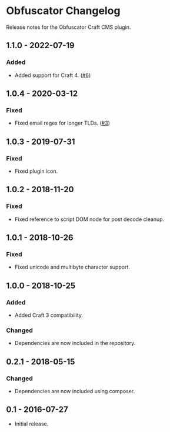 # Obfuscator Changelog

Release notes for the Obfuscator Craft CMS plugin.



## 1.1.0 - 2022-07-19

### Added
- Added support for Craft 4. ([#6](https://github.com/miranj/craft-obfuscator/issues/6))



## 1.0.4 - 2020-03-12

### Fixed
- Fixed email regex for longer TLDs. ([#3](https://github.com/miranj/craft-obfuscator/issues/3))



## 1.0.3 - 2019-07-31

### Fixed
- Fixed plugin icon.



## 1.0.2 - 2018-11-20

### Fixed
- Fixed reference to script DOM node for post decode cleanup.



## 1.0.1 - 2018-10-26

### Fixed
- Fixed unicode and multibyte character support.



## 1.0.0 - 2018-10-25

### Added
- Added Craft 3 compatibility.

### Changed
- Dependencies are now included in the repository.



## 0.2.1 - 2018-05-15

### Changed
- Dependencies are now included using composer.



## 0.1 - 2016-07-27
- Initial release.
